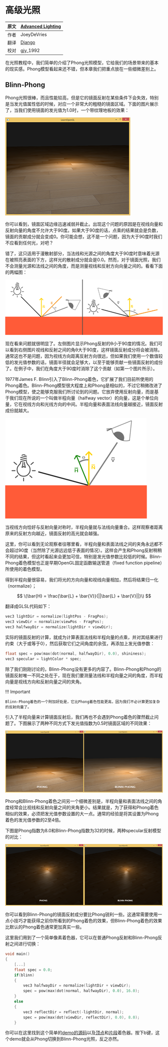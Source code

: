 # 高级光照

原文     | [Advanced Lighting](http://learnopengl.com/#!Advanced-Lighting/Advanced-Lighting)
      ---|---
作者     | JoeyDeVries
翻译     | [Django](http://bullteacher.com/)
校对     | gjy_1992

在光照教程中，我们简单的介绍了Phong光照模型，它给我们的场景带来的基本的现实感。Phong模型看起来还不错，但本章我们把重点放在一些细微差别上。

## Blinn-Phong

Phong光照很棒，而且性能较高，但是它的镜面反射在某些条件下会失效，特别是当发光值属性低的时候，对应一个非常大的粗糙的镜面区域。下面的图片展示了，当我们使用镜面的发光值为1.0时，一个带纹理地板的效果：

![](../img/05/01/advanced_lighting_phong_limit.png)

你可以看到，镜面区域边缘迅速减弱并截止。出现这个问题的原因是在视线向量和反射向量的角度不允许大于90度。如果大于90度的话，点乘的结果就会是负数，镜面的贡献成分就会变成0。你可能会想，这不是一个问题，因为大于90度时我们不应看到任何光，对吧？

错了，这只适用于漫散射部分，当法线和光源之间的角度大于90度时意味着光源在被照亮表面的下方，这样光的散射成分就会是0.0。然而，对于镜面光照，我们不会测量光源和法线之间的角度，而是测量视线和反射方向向量之间的。看看下面的两幅图：

![](../img/05/01/advanced_lighting_over_90.png)

现在看来问题就很明显了。左侧图片显示Phong反射的θ小于90度的情况。我们可以看到右侧图片视线和反射之间的角θ大于90度，这样镜面反射成分将会被消除。通常这也不是问题，因为视线方向距离反射方向很远，但如果我们使用一个数值较低的发光值参数的话，镜面半径就会足够大，以至于能够贡献一些镜面反射的成份了。在例子中，我们在角度大于90度时消除了这个贡献（如第一个图片所示）。

1977年James F. Blinn引入了Blinn-Phong着色，它扩展了我们目前所使用的Phong着色。Blinn-Phong模型很大程度上和Phong是相似的，不过它稍微改进了Phong模型，使之能够克服我们所讨论到的问题。它放弃使用反射向量，而是基于我们现在所说的一个叫做半程向量（halfway vector）的向量，这是个单位向量，它在视线方向和光线方向的中间。半程向量和表面法线向量越接近，镜面反射成份就越大。

![](../img/05/01/advanced_lighting_halfway_vector.png)

当视线方向恰好与反射向量对称时，半程向量就与法线向量重合。这样观察者距离原来的反射方向越近，镜面反射的高光就会越强。

这里，你可以看到无论观察者往哪里看，半程向量和表面法线之间的夹角永远都不会超过90度（当然除了光源远远低于表面的情况）。这样会产生和Phong反射稍稍不同的结果，但这时看起来会更加可信，特别是发光值参数比较低的时候。Blinn-Phong着色模型也正是早期OpenGL固定函数输送管道（fixed function pipeline）所使用的着色模型。

得到半程向量很容易，我们将光的方向向量和视线向量相加，然后将结果归一化（normalize）；

$$
\(\bar{H} = \frac{\bar{L} + \bar{V}}{||\bar{L} + \bar{V}||}\)
$$

翻译成GLSL代码如下：

```c++
vec3 lightDir = normalize(lightPos - FragPos);
vec3 viewDir = normalize(viewPos - FragPos);
vec3 halfwayDir = normalize(lightDir + viewDir);
```

实际的镜面反射的计算，就成为计算表面法线和半程向量的点乘，并对其结果进行约束（大于或等于0），然后获取它们之间角度的余弦，再添加上发光值参数：

```c++
float spec = pow(max(dot(normal, halfwayDir), 0.0), shininess);
vec3 specular = lightColor * spec;
```

除了我们刚刚讨论的，Blinn-Phong没有更多的内容了。Blinn-Phong和Phong的镜面反射唯一不同之处在于，现在我们要测量法线和半程向量之间的角度，而半程向量是视线方向和反射向量之间的夹角。

!!! Important
    
    Blinn-Phong着色的一个附加好处是，它比Phong着色性能更高，因为我们不必计算更加复杂的反射向量了。

引入了半程向量来计算镜面反射后，我们再也不会遇到Phong着色的骤然截止问题了。下图展示了两种不同方式下发光值指数为0.5时镜面区域的不同效果：

![](../img/05/01/advanced_lighting_comparrison.png)

Phong和Blinn-Phong着色之间另一个细微差别是，半程向量和表面法线之间的角度经常会比视线和反射向量之间的夹角更小。结果就是，为了获得和Phong着色相似的效果，必须把发光值参数设置的大一点。通常的经验是将其设置为Phong着色的发光值参数的2至4倍。

下图是Phong指数为8.0和Blinn-Phong指数为32的时候，两种specular反射模型的对比：

![](../img/05/01/advanced_lighting_comparrison2.png)

你可以看到Blinn-Phong的镜面反射成分要比Phong锐利一些。这通常需要使用一点小技巧才能获得之前你所看到的Phong着色的效果，但Blinn-Phong着色的效果比默认的Phong着色通常更加真实一些。

这里我们用到了一个简单像素着色器，它可以在普通Phong反射和Blinn-Phong反射之间进行切换：

```c++
void main()
{
    [...]
    float spec = 0.0;
    if(blinn)
    {
        vec3 halfwayDir = normalize(lightDir + viewDir);  
        spec = pow(max(dot(normal, halfwayDir), 0.0), 16.0);
    }
    else
    {
        vec3 reflectDir = reflect(-lightDir, normal);
        spec = pow(max(dot(viewDir, reflectDir), 0.0), 8.0);
    }
``` 

你可以在这里找到这个简单的[demo的源码](http://www.learnopengl.com/code_viewer.php?code=advanced-lighting/blinn_phong)以及[顶点](http://www.learnopengl.com/code_viewer.php?code=advanced-lighting/blinn_phong&type=vertex)和[片段](http://www.learnopengl.com/code_viewer.php?code=advanced-lighting/blinn_phong&type=fragment)着色器。按下b键，这个demo就会从Phong切换到Blinn-Phong光照，反之亦然。

